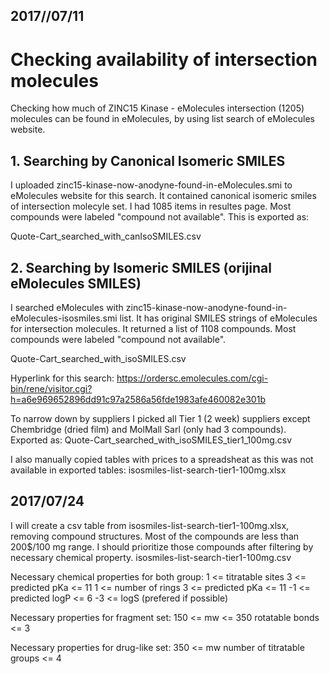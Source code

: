 ## 2017//07/11

# Checking availability of intersection molecules
 
Checking how much of ZINC15 Kinase - eMolecules intersection (1205) molecules can be found in eMolecules,
by using list search of eMolecules website.

## 1. Searching by Canonical Isomeric SMILES
I uploaded zinc15-kinase-now-anodyne-found-in-eMolecules.smi to eMolecules website for this search. 
It contained canonical isomeric smiles of intersection molecyle set. I had 1085 items in resultes page. 
Most compounds were labeled "compound not available". This is exported as:

Quote-Cart_searched_with_canIsoSMILES.csv


## 2. Searching by Isomeric SMILES (orijinal eMolecules SMILES)
I searched eMolecules with zinc15-kinase-now-anodyne-found-in-eMolecules-isosmiles.smi list. It has original
SMILES strings of eMolecules for intersection molecules. It returned a list of 1108 compounds. Most compounds 
were labeled "compound not available".

Quote-Cart_searched_with_isoSMILES.csv 

Hyperlink for this search:
https://ordersc.emolecules.com/cgi-bin/rene/visitor.cgi?h=a6e969652896dd91c97a2586a56fde1983afe460082e301b

To narrow down by suppliers I picked all Tier 1 (2 week) suppliers except Chembridge (dried film) and MolMall Sarl (only had 3 compounds).
Exported as:
Quote-Cart_searched_with_isoSMILES_tier1_100mg.csv

I also manually copied tables with prices to a spreadsheat as this was not available in exported tables:
isosmiles-list-search-tier1-100mg.xlsx

## 2017/07/24
I will create a csv table from isosmiles-list-search-tier1-100mg.xlsx, removing compound structures. Most of the compounds are 
less than 200$/100 mg range. I should prioritize those compounds after filtering by necessary chemical property.
isosmiles-list-search-tier1-100mg.csv

Necessary chemical properties for both group:
1 <= titratable sites
3 <= predicted pKa <= 11
1 <= number of rings
3 <= predicted pKa <= 11
-1 <= predicted logP <= 6
-3 <= logS (prefered if possible)

Necessary properties for fragment set:
150 <= mw <= 350
rotatable bonds <= 3

Necessary properties for drug-like set:
350 <= mw 
number of titratable groups <= 4



